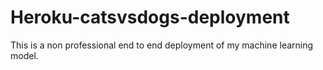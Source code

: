 # Heroku-catsvsdogs-deployment
This is a non professional end to end deployment of my machine learning model.
